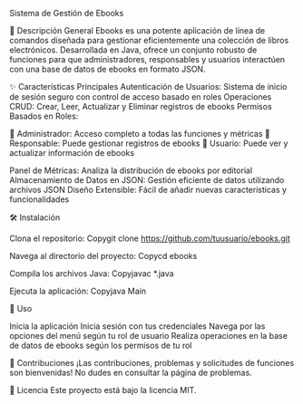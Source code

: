 Sistema de Gestión de Ebooks

🚀 Descripción General
   Ebooks es una potente aplicación de línea de comandos diseñada para gestionar eficientemente una colección de libros electrónicos. Desarrollada en Java, ofrece un conjunto robusto de funciones para que administradores, responsables y
   usuarios interactúen con una base de datos de ebooks en formato JSON.

✨ Características Principales
   Autenticación de Usuarios: Sistema de inicio de sesión seguro con control de acceso basado en roles
   Operaciones CRUD: Crear, Leer, Actualizar y Eliminar registros de ebooks
   Permisos Basados en Roles:

👑 Administrador: Acceso completo a todas las funciones y métricas
👔 Responsable: Puede gestionar registros de ebooks
👤 Usuario: Puede ver y actualizar información de ebooks


Panel de Métricas: Analiza la distribución de ebooks por editorial
Almacenamiento de Datos en JSON: Gestión eficiente de datos utilizando archivos JSON
Diseño Extensible: Fácil de añadir nuevas características y funcionalidades

🛠️ Instalación

Clona el repositorio:
Copygit clone https://github.com/tuusuario/ebooks.git

Navega al directorio del proyecto:
Copycd ebooks

Compila los archivos Java:
Copyjavac *.java

Ejecuta la aplicación:
Copyjava Main


🚦 Uso

Inicia la aplicación
Inicia sesión con tus credenciales
Navega por las opciones del menú según tu rol de usuario
Realiza operaciones en la base de datos de ebooks según los permisos de tu rol

🤝 Contribuciones
¡Las contribuciones, problemas y solicitudes de funciones son bienvenidas! No dudes en consultar la página de problemas.

📝 Licencia
Este proyecto está bajo la licencia MIT.
